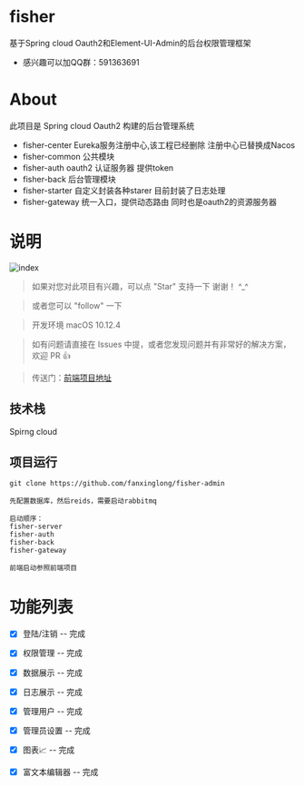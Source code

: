 # fisher
基于Spring cloud Oauth2和Element-UI-Admin的后台权限管理框架
- 感兴趣可以加QQ群：591363691

# About

此项目是 Spring cloud Oauth2 构建的后台管理系统

- fisher-center Eureka服务注册中心,该工程已经删除
  注册中心已替换成Nacos
- fisher-common 公共模块
- fisher-auth  oauth2 认证服务器 提供token
- fisher-back 后台管理模块
- fisher-starter 自定义封装各种starer 目前封装了日志处理
- fisher-gateway 统一入口，提供动态路由 同时也是oauth2的资源服务器


# 说明
![index](https://github.com/YuKongEr/panda/blob/master/imgs/code.png)

>  如果对您对此项目有兴趣，可以点 "Star" 支持一下 谢谢！ ^_^

>  或者您可以 "follow" 一下

>  开发环境 macOS 10.12.4 

>  如有问题请直接在 Issues 中提，或者您发现问题并有非常好的解决方案，欢迎 PR 👍

>  传送门：[前端项目地址](https://github.com/fanxinglong/fisher-admin) 

## 技术栈
Spirng cloud

## 项目运行


```
git clone https://github.com/fanxinglong/fisher-admin

先配置数据库，然后reids，需要启动rabbitmq

启动顺序：
fisher-server
fisher-auth
fisher-back
fisher-gateway

前端启动参照前端项目

```

# 功能列表

- [x] 登陆/注销 -- 完成
- [x] 权限管理 -- 完成
- [x] 数据展示 -- 完成
- [x] 日志展示 -- 完成
- [x] 管理用户 -- 完成
- [x] 管理员设置 -- 完成
- [x] 图表📈 -- 完成
- [x] 富文本编辑器 -- 完成

